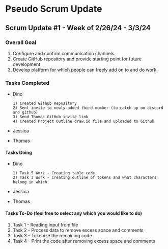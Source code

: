 # Pseudo Scrum Update

## Scrum Update #1 - Week of 2/26/24 - 3/3/24

### Overall Goal

1) Configure and confirm communication channels.
2) Create GitHub repository and provide starting point for future development
3) Develop platform for which people can freely add on to and do work

### Tasks Completed

* Dino

      1) Created Github Repository
      2) Sent invite to newly added third member (to catch up on discord and github)
      3) Send Thomas GitHub invite link
      4) Created Project Outline draw.io file and uploaded to Github

* Jessica 

* Thomas

#### Tasks Doing

* Dino

      1) Task 5 Work - Creating table code
      2) Task 3 Work - Creating outline of tokens and what characters belong in which 

* Jessica

* Thomas
  
#### Tasks To-Do (feel free to select any which you would like to do)

1) Task 1 - Reading input from file
2) Task 2 - Process data to remove excess space and comments
3) Task 3 - Tokenize the remaining code
4) Task 4 - Print the code after removing excess space and comments

